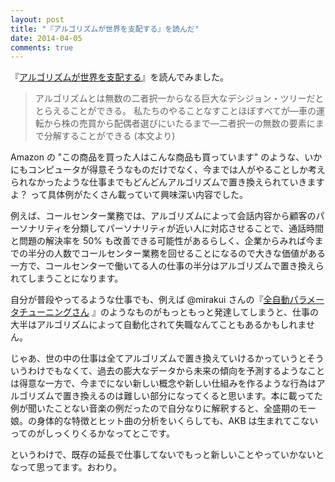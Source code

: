 ```yaml
---
layout: post
title: "『アルゴリズムが世界を支配する』を読んだ"
date: 2014-04-05
comments: true
---
```


『[アルゴリズムが世界を支配する](http://www.amazon.co.jp/exec/obidos/ASIN/B00FMI2XIW/takus-22/ref=nosim)』を読んでみました。

<!--more-->

> アルゴリズムとは無数の二者択一からなる巨大なデシジョン・ツリーだととらえることができる。
> 私たちのやることなすことほぼすべてが—車の運転から株の売買から配偶者選びにいたるまで—二者択一の無数の要素にまで分解することができる (本文より)

Amazon の "この商品を買った人はこんな商品も買っています" のような、いかにもコンピュータが得意そうなものだけでなく、今までは人がやることしか考えられなかったような仕事までもどんどんアルゴリズムで置き換えられていきますよ？ って具体例がたくさん載っていて興味深い内容でした。

例えば、コールセンター業務では、アルゴリズムによって会話内容から顧客のパーソナリティを分類してパーソナリティが近い人に対応させることで、通話時間と問題の解決率を 50% も改善できる可能性があるらしく、企業からみれば今までの半分の人数でコールセンター業務を回せることになるので大きな価値がある一方で、コールセンターで働いてる人の仕事の半分はアルゴリズムで置き換えられてしまうことになります。

自分が普段やってるような仕事でも、例えば @mirakui さんの『[全自動パラメータチューニングさん](http://blog.mirakui.com/entry/2013/02/20/003401) 』のようなものがもっともっと発達してしまうと、仕事の大半はアルゴリズムによって自動化されて失職なんてこともあるかもしれません。

じゃあ、世の中の仕事は全てアルゴリズムで置き換えていけるかっていうとそういうわけでもなくて、過去の膨大なデータから未来の傾向を予測するようなことは得意な一方で、今までにない新しい概念や新しい仕組みを作るような行為はアルゴリズムで置き換えるのは難しい部分になってくると思います。本に載ってた例が聞いたことない音楽の例だったので自分なりに解釈すると、全盛期のモー娘。の身体的な特徴とヒット曲の分析をいくらしても、AKB は生まれてこないってのがしっくりくるかなってとこです。

というわけで、既存の延長で仕事してないでもっと新しいことやっていかないとなって思ってます。おわり。
